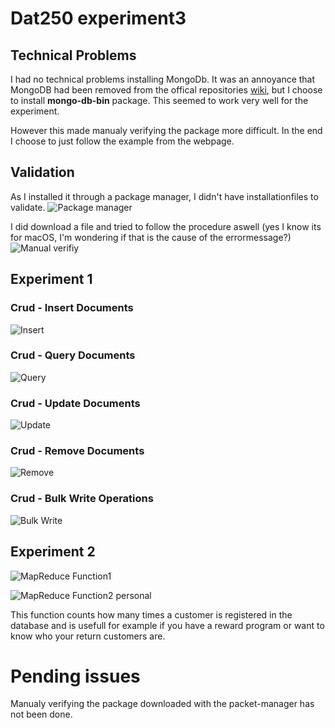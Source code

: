 # Dat250 experiment3

## Technical Problems

I had no technical problems installing MongoDb. It was an annoyance that MongoDB had been removed from the offical repositories [wiki](https://wiki.archlinux.org/title/MongoDB),
but I choose to install **mongo-db-bin** package. This seemed to work very well for the experiment.

However this made manualy verifying the package more difficult. In the end I choose to just follow the example from the webpage.

## Validation

As I installed it through a package manager, I didn't have installationfiles to validate.
![Package manager](https://github.com/Gudolv/dat250oblig1/blob/main/Screenshots/PacketHashSum.png)

I did download a file and tried to follow the procedure aswell (yes I know its for macOS, I'm wondering if that is the cause of the errormessage?) 
![Manual verifiy](https://github.com/Gudolv/dat250oblig1/blob/main/Screenshots/SigVerify.png)

## Experiment 1

### Crud - Insert Documents

![Insert](https://github.com/Gudolv/dat250oblig1/blob/main/Screenshots/InsertDoc.png)

### Crud - Query Documents

![Query](https://github.com/Gudolv/dat250oblig1/blob/main/Screenshots/QueryDoc.png)

### Crud - Update Documents

![Update](https://github.com/Gudolv/dat250oblig1/blob/main/Screenshots/UpdateDoc.png)

### Crud  - Remove Documents

![Remove](https://github.com/Gudolv/dat250oblig1/blob/main/Screenshots/RemoveDoc.png)

### Crud - Bulk Write Operations

![Bulk Write](https://github.com/Gudolv/dat250oblig1/blob/main/Screenshots/BulkWriteDoc.png)


## Experiment 2

![MapReduce Function1](https://github.com/Gudolv/dat250oblig1/blob/main/Screenshots/MapReductionAggregateExp.png)

![MapReduce Function2 personal](https://github.com/Gudolv/dat250oblig1/blob/main/Screenshots/MapReduceExp2.png)

This function counts how many times a customer is registered in the database and is usefull for example if you have a reward program or want to know who your return customers are. 

# Pending issues
Manualy verifying the package downloaded with the packet-manager has not been done. 
